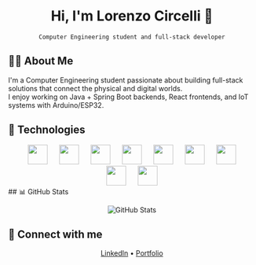 <h1 align="center">Hi, I'm Lorenzo Circelli 👋</h1>
<p align="center"><code>Computer Engineering student and full-stack developer</code></p>

## 👨‍💻 About Me
I'm a Computer Engineering student passionate about building full-stack solutions that connect the physical and digital worlds.  
I enjoy working on Java + Spring Boot backends, React frontends, and IoT systems with Arduino/ESP32.

## 🔧 Technologies

<div style="text-align: center;">
  <div style="display: inline-block; margin: 0 10px;"><img height="40" src="https://cdn.simpleicons.org/javascript?viewbox=auto" /></div>
  <div style="display: inline-block; margin: 0 10px;"><img height="40" src="https://cdn.simpleicons.org/python?viewbox=auto" /></div>
  <div style="display: inline-block; margin: 0 10px;"><img height="40" src="https://cdn.simpleicons.org/kotlin?viewbox=auto" /></div>
  <div style="display: inline-block; margin: 0 10px;"><img height="40" src="https://cdn.simpleicons.org/dart?viewbox=auto" /></div>
  <div style="display: inline-block; margin: 0 10px;"><img height="40" src="https://cdn.simpleicons.org/r?viewbox=auto" /></div>
  <div style="display: inline-block; margin: 0 10px;"><img height="40" src="https://cdn.simpleicons.org/swift?viewbox=auto" /></div>
  <div style="display: inline-block; margin: 0 10px;"><img height="40" src="https://cdn.simpleicons.org/julia?viewbox=auto" /></div>
  <div style="display: inline-block; margin: 0 10px;"><img height="40" src="https://cdn.simpleicons.org/haskell?viewbox=auto" /></div>
  <div style="display: inline-block; margin: 0 10px;"><img height="40" src="https://cdn.simpleicons.org/clojure?viewbox=auto" /></div>
</div>
## 📊 GitHub Stats
<p align="center">
  <img src="https://github-readme-stats.vercel.app/api?username=LORENZOCIRCELLI&show_icons=true&theme=radical" alt="GitHub Stats"/>
</p>

## 🔗 Connect with me
<p align="center">
  <a href="https://www.linkedin.com/in/lorenzocalabresecircelli" target="_blank">LinkedIn</a> • 
  <a href="https://lorenzocircelli.com.br" target="_blank">Portfolio</a>
</p>

